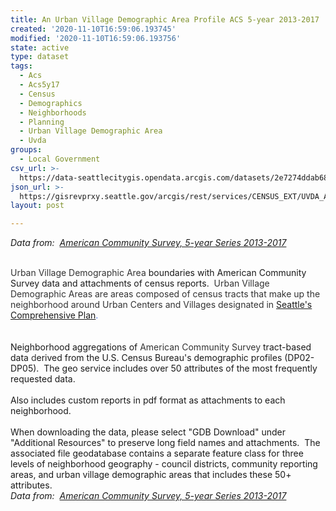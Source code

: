 ```yaml
---
title: An Urban Village Demographic Area Profile ACS 5-year 2013-2017
created: '2020-11-10T16:59:06.193745'
modified: '2020-11-10T16:59:06.193756'
state: active
type: dataset
tags:
  - Acs
  - Acs5y17
  - Census
  - Demographics
  - Neighborhoods
  - Planning
  - Urban Village Demographic Area
  - Uvda
groups:
  - Local Government
csv_url: >-
  https://data-seattlecitygis.opendata.arcgis.com/datasets/2e7274ddab6843059eff9fb65476e751_0.csv?outSR=%7B%22latestWkid%22%3A2926%2C%22wkid%22%3A2926%7D
json_url: >-
  https://gisrevprxy.seattle.gov/arcgis/rest/services/CENSUS_EXT/UVDA_ACS_5Y17/MapServer/0
layout: post

---
```

<i>Data from:  </i><a href='http://www.seattle.gov/opcd/population-and-demographics/american-community-survey#5year' target='_blank'><i>American Community Survey, 5-year Series 2013-2017</i></a><div><span style='color: rgb(51, 51, 51);'><br /></span></div><div><span style='color: rgb(51, 51, 51);'>Urban Village Demographic Area </span>boundaries with American Community Survey data and attachments of census reports.  <span style='color: rgb(51, 51, 51);'>Urban Village Demographic Areas are areas composed of census tracts that make up the neighborhood around Urban Centers and Villages </span><span style='color: rgb(51, 51, 51);'>designated </span><span style='color: rgb(51, 51, 51);'>in </span><a href='http://www.seattle.gov/opcd/ongoing-initiatives/comprehensive-plan' target='_blank'>Seattle's Comprehensive Plan</a><font color='#4169e1'>. </font><span style='color: rgb(51, 51, 51);'> </span></div><div><span style='color: rgb(51, 51, 51);'><br /></span></div><div><br /></div><div>Neighborhood aggregations of <span style='color: rgb(51, 51, 51);'>American Community Survey </span>tract-based data <font color='#333333'>d</font>erived from the U.S. Census Bureau's demographic profiles (DP02-DP05).  The geo service includes over 50 attributes of the most frequently requested data.</div><div><font color='#333333'><br /></font></div><div>Also includes custom reports in pdf format as attachments to each neighborhood.</div><div><br /></div><div>When downloading the data, please select &quot;GDB Download&quot; under &quot;Additional Resources&quot; to preserve long field names and attachments.  The associated file geodatabase contains a separate feature class for three levels of neighborhood geography - council districts, community reporting areas, and urban village demographic areas that includes these 50+ attributes.</div> <i>Data from:  <a href='http://www.seattle.gov/opcd/population-and-demographics/american-community-survey#5year' target='_blank'>American Community Survey, 5-year Series 2013-2017</a></i>
